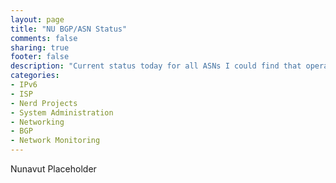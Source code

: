 ```yaml
---
layout: page
title: "NU BGP/ASN Status"
comments: false
sharing: true
footer: false
description: "Current status today for all ASNs I could find that operate in Nunavut, or are Nunavut Companies."
categories:
- IPv6
- ISP
- Nerd Projects
- System Administration
- Networking
- BGP
- Network Monitoring
---
```

Nunavut Placeholder
